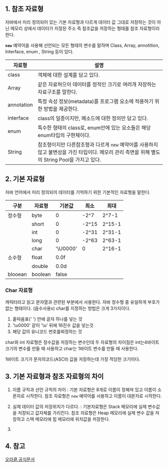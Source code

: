 

## 1. 참조 자료형 
자바에서 미리 정의되어 있는 기본 자료형과 다르게 
데이터 값 그대로 저장하는 것이 아닌 메모리 상에서 데이터가 지정된 주소 즉 참조값을 저장하는 형태를 참조 자료형이라 한다.

**`new`** 예약어을 사용해 선언되는 모든 형태의 변수를 말하며
Class, Array, annotition, Interface, enum , String 등이 있다. 

| 자료형     | 설명                                                                                                |
| ---------- | --------------------------------------------------------------------------------------------------- |
| class      | 객체에 대한 설계를 담고 있다.                                                                       |
| Array      | 같은 자료혀으이 데이터를 정적인 크기로 여러개 저장하는 자료구조를 말한다.                           |
| annotation | 특정 속성 정보(metadata)를 프로그램 요소에 적용하기 위한 방법을 제공한다.                           |
| interface  | class의 일종이지만, 메소드에 대한 정의만 담고 있다.                                                 |
| enum       | 특수한 형태의 class로, enum안에 있는 요소들은 해당 enum타입의 구현체이다.                           |
| String     | 참조형이지만 다른참조형과 다르게 `new` 예약어를 사용하지 않고 불변성을 가진 타입이다. 메모리 관리 측면을 위해 별도의 String Pool을 가지고 있다.                                                                                                      |

## 2. 기본 자료형 
자바 언어에서 미리 정의되어 데이터를 기억하기 위한 기본적인 자료형을 말한다.

| 구분    | 자료형  | 기본값   | 최소  | 최대   |
| ------- | ------- | -------- | ----- | ------ |
| 정수형  | byte    | 0        | -2^7  | 2^7-1  |
|         | short   | 0        | -2^15 | 2^15-1 |
|         | int     | 0        | -2^31 | 2^31-1 |
|         | long    | 0        | -2^63 | 2^63-1 |
|         | char    | '\U0000' | 0     | 2^16-1 |
| 소수형  | float   | 0.0f     |       |        |
|         | double  | 0.0d     |       |        |
| blooean | boolean | false    |       |        |


### Char 자료형
캐릭터라고 읽고 문자열과 관련된 부분에서 사용한다.
자바 정수형 중 유일하게 부호가 없는 형태이다. (음수사용x)
char를 지정하는 방법은 크게 3가지이다.
1.  홑따옴표(' ') 안에 글자 하나를 넣는 것
2. '\u0000' 같이 '\u' 뒤에 16진수 값을 넣는것
3. 해당 값의 유니코드 번호를찌정하는 것

char와 int 자료형은 정수값을 저장하는 변수인데 두 자료형의 차이점은
int는4바이트크기의 변수를 만들 때 사용하고 char는 1바이트 변수를 만들 때 사용한다.

1바이트 크기가 문자의코드(ASCII) 값을 저장하는데 가장 적당한 크기이다. 


## 3. 기본 자료형과 참조 자료형의 차이
1. 이름 규칙과 선언 규칙의 차이 : 
	기본 자료형은 8개로 이름이 정해져 있고 이름이  소문자로 시작한다.
	참조 자료형은 `new` 예약어를 사용하고 이름이 대문자로 시작한다.
	
2. 실제 데이터 값의 저장위치가 다르다. :
	기본자료형은 Stack 메모리에 실제 변수값을 저장되고 값자체를 가리킨다.
	참조 자료형은 Heap 메모리에 실제 변수 값을 저장하고 스택 메모리에 힙 메모리에 위치값을 저장한다.  
	
1. 
## 4. 참고
[오라클 공식문서](https://docs.oracle.com/javase/tutorial/java/nutsandbolts/datatypes.html)